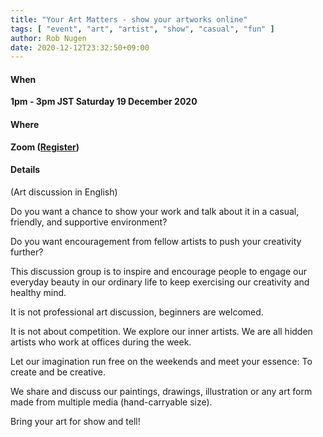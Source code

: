 ```yaml
---
title: "Your Art Matters - show your artworks online"
tags: [ "event", "art", "artist", "show", "casual", "fun" ]
author: Rob Nugen
date: 2020-12-12T23:32:50+09:00
---
```


#### When

**1pm - 3pm JST Saturday 19 December 2020**

#### Where

**Zoom ([Register](https://www.meetup.com/Tokyo-Sol-barefoot-more/events/275019031/))**

#### Details

(Art discussion in English)

Do you want a chance to show your work and talk about it in a casual,
friendly, and supportive environment?

Do you want encouragement from fellow artists to push your creativity
further?

This discussion group is to inspire and encourage people to engage our
everyday beauty in our ordinary life to keep exercising our creativity
and healthy mind.

It is not professional art discussion, beginners are welcomed.

It is not about competition. We explore our inner artists. We are all
hidden artists who work at offices during the week.

Let our imagination run free on the weekends and meet your essence: To
create and be creative.

We share and discuss our paintings, drawings, illustration or any art
form made from multiple media (hand-carryable size).

Bring your art for show and tell!


